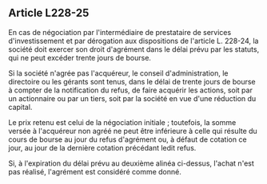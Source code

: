 Article L228-25
----
En cas de négociation par l'intermédiaire de prestataire de services
d'investissement et par dérogation aux dispositions de l'article L. 228-24, la
société doit exercer son droit d'agrément dans le délai prévu par les statuts,
qui ne peut excéder trente jours de bourse.

Si la société n'agrée pas l'acquéreur, le conseil d'administration, le
directoire ou les gérants sont tenus, dans le délai de trente jours de bourse à
compter de la notification du refus, de faire acquérir les actions, soit par un
actionnaire ou par un tiers, soit par la société en vue d'une réduction du
capital.

Le prix retenu est celui de la négociation initiale ; toutefois, la somme versée
à l'acquéreur non agréé ne peut être inférieure à celle qui résulte du cours de
bourse au jour du refus d'agrément ou, à défaut de cotation ce jour, au jour de
la dernière cotation précédant ledit refus.

Si, à l'expiration du délai prévu au deuxième alinéa ci-dessus, l'achat n'est
pas réalisé, l'agrément est considéré comme donné.
